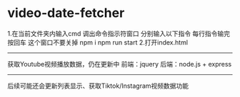 # video-date-fetcher
1.在当前文件夹内输入cmd 调出命令指示符窗口 分别输入以下指令 每行指令输完按回车 这个窗口不要关掉
    npm i
    npm run start
2.打开index.html

----------------
获取Youtube视频播放数据，仍在更新中
前端：jquery
后端：node.js + express

----------------
后续可能还会更新列表显示、获取Tiktok/Instagram视频数据功能
